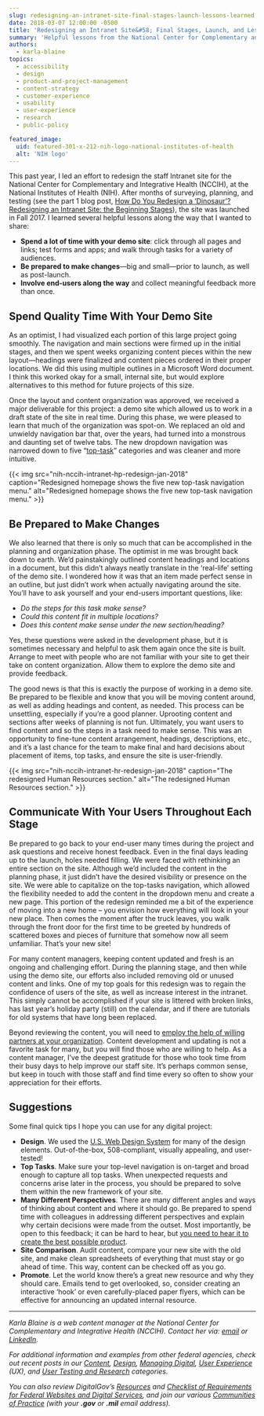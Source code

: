 ```yaml
---
slug: redesigning-an-intranet-site-final-stages-launch-lessons-learned
date: 2018-03-07 12:00:00 -0500
title: 'Redesigning an Intranet Site&#58; Final Stages, Launch, and Lessons Learned'
summary: 'Helpful lessons from the National Center for Complementary and Integrative Health (NCCIH) on the redesign of an intranet.'
authors:
  - karla-blaine
topics:
  - accessibility
  - design
  - product-and-project-management
  - content-strategy
  - customer-experience
  - usability
  - user-experience
  - research
  - public-policy

featured_image:
  uid: featured-301-x-212-nih-logo-national-institutes-of-health
  alt: 'NIH logo'
---
```


This past year, I led an effort to redesign the staff Intranet site for the National Center for Complementary and Integrative Health (NCCIH), at the National Institutes of Health (NIH). After months of surveying, planning, and testing (see the part 1 blog post, [How Do You Redesign a ‘Dinosaur’? Redesigning an Intranet Site: the Beginning Stages](https://www.digitalgov.gov/2016/09/19/how-do-you-redesign-a-dinosaur-redesigning-an-intranet-site-the-beginning-stages/)), the site was launched in Fall 2017. I learned several helpful lessons along the way that I wanted to share:

- **Spend a lot of time with your demo site**: click through all pages and links; test forms and apps; and walk through tasks for a variety of audiences.
- **Be prepared to make changes**—big and small—prior to launch, as well as post-launch.
- **Involve end-users along the way** and collect meaningful feedback more than once.

## Spend Quality Time With Your Demo Site

As an optimist, I had visualized each portion of this large project going smoothly. The navigation and main sections were firmed up in the initial stages, and then we spent weeks organizing content pieces within the new layout—headings were finalized and content pieces ordered in their proper locations. We did this using multiple outlines in a Microsoft Word document. I think this worked okay for a small, internal site, but would explore alternatives to this method for future projects of this size.

Once the layout and content organization was approved, we received a major deliverable for this project: a demo site which allowed us to work in a draft state of the site in real time. During this phase, we were pleased to learn that much of the organization was spot-on. We replaced an old and unwieldy navigation bar that, over the years, had turned into a monstrous and daunting set of twelve tabs. The new dropdown navigation was narrowed down to five “[top-task](https://www.digitalgov.gov/event/a-deep-dive-into-top-tasks-with-gerry-mcgovern/)” categories and was cleaner and more intuitive.


{{< img src="nih-nccih-intranet-hp-redesign-jan-2018" caption="Redesigned homepage shows the five new top-task navigation menu." alt="Redesigned homepage shows the five new top-task navigation menu." >}}

## Be Prepared to Make Changes

We also learned that there is only so much that can be accomplished in the planning and organization phase. The optimist in me was brought back down to earth. We’d painstakingly outlined content headings and locations in a document, but this didn’t always neatly translate in the ‘real-life’ setting of the demo site. I wondered how it was that an item made perfect sense in an outline, but just didn’t work when actually navigating around the site. You’ll have to ask yourself and your end-users important questions, like:

- _Do the steps for this task make sense?_
- _Could this content fit in multiple locations?_
- _Does this content make sense under the new section/heading?_

Yes, these questions were asked in the development phase, but it is sometimes necessary and helpful to ask them again once the site is built. Arrange to meet with people who are not familiar with your site to get their take on content organization. Allow them to explore the demo site and provide feedback.

The good news is that this is exactly the purpose of working in a demo site. Be prepared to be flexible and know that you will be moving content around, as well as adding headings and content, as needed. This process can be unsettling, especially if you’re a good planner. Uprooting content and sections after weeks of planning is not fun. Ultimately, you want users to find content and so the steps in a task need to make sense. This was an opportunity to fine-tune content arrangement, headings, descriptions, etc., and it’s a last chance for the team to make final and hard decisions about placement of items, top tasks, and ensure the site is user-friendly.

{{< img src="nih-nccih-intranet-hr-redesign-jan-2018" caption="The redesigned Human Resources section." alt="The redesigned Human Resources section." >}}

## Communicate With Your Users Throughout Each Stage

Be prepared to go back to your end-user many times during the project and ask questions and receive honest feedback. Even in the final days leading up to the launch, holes needed filling. We were faced with rethinking an entire section on the site. Although we’d included the content in the planning phase, it just didn’t have the desired visibility or presence on the site. We were able to capitalize on the top-tasks navigation, which allowed the flexibility needed to add the content in the dropdown menu and create a new page. This portion of the redesign reminded me a bit of the experience of moving into a new home – you envision how everything will look in your new place. Then comes the moment after the truck leaves, you walk through the front door for the first time to be greeted by hundreds of scattered boxes and pieces of furniture that somehow now all seem unfamiliar. That’s your new site!

For many content managers, keeping content updated and fresh is an ongoing and challenging effort. During the planning stage, and then while using the demo site, our efforts also included removing old or unused content and links. One of my top goals for this redesign was to regain the confidence of users of the site, as well as increase interest in the intranet. This simply cannot be accomplished if your site is littered with broken links, has last year’s holiday party (still) on the calendar, and if there are tutorials for old systems that have long been replaced.

Beyond reviewing the content, you will need to [employ the help of willing partners at your organization](https://www.digitalgov.gov/2017/09/28/finding-usability-testers-tips-from-an-army-recruiter/). Content development and updating is not a favorite task for many, but you will find those who are willing to help. As a content manager, I’ve the deepest gratitude for those who took time from their busy days to help improve our staff site. It’s perhaps common sense, but keep in touch with those staff and find time every so often to show your appreciation for their efforts.

## Suggestions

Some final quick tips I hope you can use for any digital project:

- **Design**. We used the [U.S. Web Design System](https://www.digitalgov.gov/2017/11/14/uswds-digitalgov/) for many of the design elements. Out-of-the-box, 508-compliant, visually appealing, and user-tested!
- **Top Tasks**. Make sure your top-level navigation is on-target and broad enough to capture all top tasks. When unexpected requests and concerns arise later in the process, you should be prepared to solve them within the new framework of your site.
- **Many Different Perspectives**. There are many different angles and ways of thinking about content and where it should go. Be prepared to spend time with colleagues in addressing different perspectives and explain why certain decisions were made from the outset. Most importantly, be open to this feedback; it can be hard to hear, but [you need to hear it to create the best possible product](https://www.digitalgov.gov/2017/07/31/have-you-critiqued-your-critique-process/).
- **Site Comparison**. Audit content, compare your new site with the old site, and make clean spreadsheets of everything that must stay or go ahead of time. This way, content can be checked off as you go.
- **Promote**. Let the world know there’s a great new resource and why they should care. Emails tend to get overlooked, so, consider creating an interactive ‘hook’ or even carefully-placed paper flyers, which can be effective for announcing an updated internal resource.

---

_Karla Blaine is a web content manager at the National Center for Complementary and Integrative Health (NCCIH). Contact her via: [email](mailto:blainek@mail.nih.gov) or [LinkedIn](https://www.linkedin.com/in/karla-blaine-ab932a7/)._

_For additional information and examples from other federal agencies, check out recent posts in our [Content](https://www.digitalgov.gov/categories/content/), [Design](https://www.digitalgov.gov/categories/design/), [Managing Digital](https://www.digitalgov.gov/categories/managing-digital/), [User Experience](https://www.digitalgov.gov/categories/ux/) (UX), and [User Testing and Research](https://www.digitalgov.gov/categories/user-testing-and-research/) categories._

_You can also review DigitalGov’s [Resources](https://www.digitalgov.gov/resources/) and [Checklist of Requirements for Federal Websites and Digital Services](https://www.digitalgov.gov/resources/checklist-of-requirements-for-federal-digital-services/), and join our various [Communities of Practice](https://www.digitalgov.gov/communities/) (with your **.gov** or **.mil** email address)._

